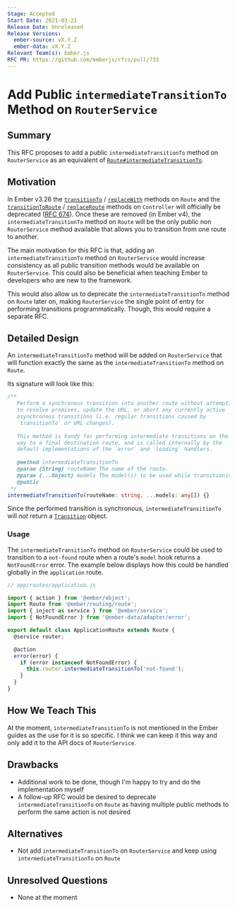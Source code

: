 ```yaml
---
Stage: Accepted
Start Date: 2021-03-21
Release Date: Unreleased
Release Versions:
  ember-source: vX.Y.Z
  ember-data: vX.Y.Z
Relevant Team(s): Ember.js
RFC PR: https://github.com/emberjs/rfcs/pull/733
---
```


# Add Public `intermediateTransitionTo` Method on `RouterService`

## Summary

This RFC proposes to add a public `intermediateTransitionTo` method on `RouterService` as an equivalent of [`Route#intermediateTransitionTo`](https://api.emberjs.com/ember/3.25/classes/Route/methods/intermediateTransitionTo?anchor=intermediateTransitionTo).

## Motivation

In Ember v3.26 the [`transitionTo`](https://api.emberjs.com/ember/3.25/classes/Route/methods/transitionTo?anchor=transitionTo) / [`replaceWith`](https://api.emberjs.com/ember/3.25/classes/Route/methods/replaceWith?anchor=replaceWith) methods on `Route` and the [`transitionToRoute`](https://api.emberjs.com/ember/3.25/classes/Controller/methods/transitionToRoute?anchor=transitionToRoute) / [`replaceRoute`](https://api.emberjs.com/ember/3.25/classes/Controller/methods/replaceRoute?anchor=replaceRoute) methods on `Controller` will officially be deprecated ([RFC 674](https://github.com/emberjs/rfcs/pull/674)). Once these are removed (in Ember v4), the `intermediateTransitionTo` method on `Route` will be the only public non `RouterService` method available that allows you to transition from one route to another.

The main motivation for this RFC is that, adding an `intermediateTransitionTo` method on `RouterService` would increase consistency as all public transition methods would be available on `RouterService`. This could also be beneficial when teaching Ember to developers who are new to the framework.

This would also allow us to deprecate the `intermediateTransitionTo` method on `Route` later on, making `RouterService` the single point of entry for performing transitions programmatically. Though, this would require a separate RFC.

## Detailed Design

An `intermediateTransitionTo` method will be added on `RouterService` that will function exactly the same as the `intermediateTransitionTo` method on `Route`.

Its signature will look like this:

```ts
/**
   Perform a synchronous transition into another route without attempting
   to resolve promises, update the URL, or abort any currently active
   asynchronous transitions (i.e. regular transitions caused by
   `transitionTo` or URL changes).
   
   This method is handy for performing intermediate transitions on the
   way to a final destination route, and is called internally by the
   default implementations of the `error` and `loading` handlers.
   
   @method intermediateTransitionTo
   @param {String} routeName The name of the route.
   @param {...Object} models The model(s) to be used while transitioning to the route.
   @public
 */
intermediateTransitionTo(routeName: string, ...models: any[]) {}
```

Since the performed transition is synchronous, `intermediateTransitionTo` will _not_ return a [`Transition`](https://api.emberjs.com/ember/3.25/classes/Transition) object.

### Usage

The `intermediateTransitionTo` method on `RouterService` could be used to transition to a `not-found` route when a route's `model` hook returns a `NotFoundError` error. The example below displays how this could be handled globally in the `application` route.

```js
// app/routes/application.js

import { action } from '@ember/object';
import Route from '@ember/routing/route';
import { inject as service } from '@ember/service';
import { NotFoundError } from '@ember-data/adapter/error';

export default class ApplicationRoute extends Route {
  @service router;

  @action
  error(error) {
    if (error instanceof NotFoundError) {
      this.router.intermediateTransitionTo('not-found');
    }
  }
}
```

## How We Teach This

At the moment, `intermediateTransitionTo` is not mentioned in the Ember guides as the use for it is so specific. I think we can keep it this way and only add it to the API docs of `RouterService`.

## Drawbacks

- Additional work to be done, though I'm happy to try and do the implementation myself
- A follow-up RFC would be desired to deprecate `intermediateTransitionTo` on `Route` as having multiple public methods to perform the same action is not desired

## Alternatives

- Not add `intermediateTransitionTo` on `RouterService` and keep using `intermediateTransitionTo` on `Route`

## Unresolved Questions

- None at the moment